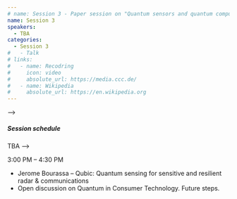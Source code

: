 ```yaml
---
# name: Session 3 - Paper session on "Quantum sensors and quantum computing applications in IoT and Smart Cities"
name: Session 3
speakers:
  - TBA
categories:
  - Session 3
#   - Talk
# links:
#   - name: Recodring
#     icon: video
#     absolute_url: https://media.ccc.de/
#   - name: Wikipedia
#     absolute_url: https://en.wikipedia.org
---
```

<!-- ### Invited talk session
<!-- ### Paper session on "Quantum sensors and quantum computing applications in IoT and Smart Cities"
<!-- Panel Leaders: Himanshu Thapliyal and Edoardo Giusto

The third session will feature a paper session on "Quantum sensors and quantum computing applications in IoT and Smart Cities". This session will explore the cutting-edge intersection of quantum technology with the infrastructure of smart cities and the Internet of Things (IoT). There will be a call for papers on current research about practical applications, and future prospects of integrating quantum technologies in smart cities, focusing on their potential to make urban areas more efficient, sustainable, and secure. -->


<!-- ## Call for Papers

We are pleased to invite submissions for a session focused on contributed papers on "Quantum Computing for Consumer Technology."
This session aims to explore the transformative potential of quantum computing in the realm of consumer technology, delving into innovations, applications, and future directions. We welcome contributions from researchers, industry experts, and practitioners.

### Topics of Interest
Topics of interest include, but are not limited to:
- Quantum computing applications in consumer electronics
- Quantum computing applications in IoT and smart cities
- Quantum sensors for IoT and consumer technology applications
- Quantum-enhanced artificial intelligence and machine learning for consumer technology
- Quantum computing in gaming and entertainment
- Quantum sensors for consumer health and wearable devices
- Quantum computing for personalized content and services
- Challenges and opportunities in bringing quantum computing to the consumer market.

Submission Guidelines: Authors are invited to submit unpublished papers (2-6 pages) through Easychair. Previously published papers or papers under review for other conferences/journals should not be submitted for consideration. Please use IEEE conference-style template, which can be found here: [https://www.ieee.org/conferences/publishing/templates.html](https://www.ieee.org/conferences/publishing/templates.html).
Accepted papers will be included in the 2024 IEEE Quantum Week conference proceedings indexed in the IEEE Xplore Digital Library.

- Submission Link: [https://easychair.org/conferences/?conf=wqctqce2024](https://easychair.org/conferences/?conf=wqctqce2024)

Important Dates:
- Abstract Submission Deadline: **July 3, 2024**
- Submission Deadline: **July 10, 2024**
- Notification of Acceptance: **July 20, 2024**
- Final Manuscript Due: **August 1, 2024**

For additional information please contact the Session Organizers:
- Himanshu Thapliyal, University of Tennessee, Knoxville, USA, [hthapliyal@utk.edu](mailto:hthapliyal@utk.edu)
- Edoardo Giusto, University of Naples Federico II, Italy, [egiusto@ieee.org](mailto:egiusto@ieee.org)
 --> -->

##### Session schedule

TBA -->


3:00 PM – 4:30 PM  
- ⁠Jerome Bourassa – Qubic: Quantum sensing for sensitive and resilient radar & communications
- ⁠Open discussion on Quantum in Consumer Technology. Future steps. 